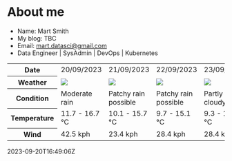 # About me

- Name: Mart Smith
- My blog: TBC
- Email: [mart.datasci@gmail.com](mailto:mart.datasci6@gmail.com)
- Data Engineer | SysAdmin | DevOps | Kubernetes


<table>
    <tr>
        <th>Date</th>
        <td>20/09/2023</td><td>21/09/2023</td><td>22/09/2023</td><td>23/09/2023</td><td>24/09/2023</td><td>25/09/2023</td><td>26/09/2023</td>
    </tr>
    <tr>
        <th>Weather</th>
        <td><img src="https://cdn.weatherapi.com/weather/64x64/day/302.png"/></td><td><img src="https://cdn.weatherapi.com/weather/64x64/day/176.png"/></td><td><img src="https://cdn.weatherapi.com/weather/64x64/day/176.png"/></td><td><img src="https://cdn.weatherapi.com/weather/64x64/day/116.png"/></td><td><img src="https://cdn.weatherapi.com/weather/64x64/day/176.png"/></td><td><img src="https://cdn.weatherapi.com/weather/64x64/day/176.png"/></td><td><img src="https://cdn.weatherapi.com/weather/64x64/day/176.png"/></td>
    </tr>
    <tr>
        <th>Condition</th>
        <td width="200px">Moderate rain</td><td width="200px">Patchy rain possible</td><td width="200px">Patchy rain possible</td><td width="200px">Partly cloudy</td><td width="200px">Patchy rain possible</td><td width="200px">Patchy rain possible</td><td width="200px">Patchy rain possible</td>
    </tr>
    <tr>
        <th>Temperature</th>
        <td>11.7 -  16.7 °C</td><td>10.1 -  15.7 °C</td><td>9.7 -  15.1 °C</td><td>9.3 -  14.8 °C</td><td>10 -  16.5 °C</td><td>14.4 -  17.2 °C</td><td>12.5 -  16.2 °C</td>
    </tr>
    <tr>
        <th>Wind</th>
        <td>42.5 kph</td><td>23.4 kph</td><td>28.4 kph</td><td>28.4 kph</td><td>38.2 kph</td><td>30.6 kph</td><td>40.7 kph</td>
    </tr>
</table>


2023-09-20T16:49:06Z

